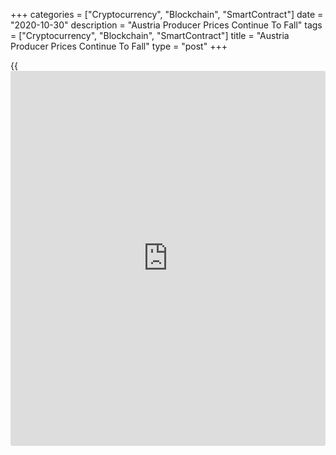 +++
categories = ["Cryptocurrency", "Blockchain", "SmartContract"]
date = "2020-10-30"
description = "Austria Producer Prices Continue To Fall"
tags = ["Cryptocurrency", "Blockchain", "SmartContract"]
title = "Austria Producer Prices Continue To Fall"
type = "post"
+++

{{<iframe id="large-banner" src="https://www.bounty.group/#slide=16.0" width="100%" height="600" scrolling="no" style="border: 0px solid rgb(216, 221, 230); border-radius: 3px;">}}

Austria's producer prices declined in September, albeit at a softer
pace, figures from Statistics Austria showed on Friday.

The producer price index declined 1.8 percent year-on-year in September,
following a 1.9 percent fall in August.

The decline in producer prices was mainly driven by a fall in energy
prices and intermediate goods by 5.5 percent and 2.2 percent,
respectively.

Meanwhile, prices for capital goods rose 0.6 percent in September and
those for consumer goods increased 0.5 percent.

On a monthly basis, producer prices rose 0.1 percent in September, after
remaining unchanged in the preceding month.

In the third quarter, producer prices fell 2.0 percent yearly, following
a 2.3 percent decline in the previous quarter.

On a quarterly basis, producer prices rose 0.1 percent in the third
quarter, after a 1.7 percent fall in the preceding quarter.

For comments and feedback [contact](https://www.playgroundfx.com/contact/): editorial@rtt[news](https://www.letsplayfx.com/blog/forex-news-website/).com

[Economic News][1]

 **What parts of the world are seeing the best (and worst) economic
performances lately? Click[here][2] to check out our [Econ Scorecard][2]
and find out! See up-to-the-moment [ranking](https://www.playgroundfx.com/blog/crypto-exchange-ranking/)s for the best and worst
performers in [GDP][3], [unemployment rate][4], [inflation][5] and much
more.**

   1. www.rtt[news](https://www.letsplayfx.com/blog/forex-news-website/).com/Content/EconomicNews.aspx
   2. www.rtt[news](https://www.letsplayfx.com/blog/forex-news-website/).com/economic-scorecard/world-rank/industrial-production/highest-performance.aspx
   3. www.rtt[news](https://www.letsplayfx.com/blog/forex-news-website/).com/economic-scorecard/world-rank/GDP/highest-performance.aspx
   4. www.rtt[news](https://www.letsplayfx.com/blog/forex-news-website/).com/economic-scorecard/world-rank/unemployment-rate/lowest-performance.aspx
   5. www.rtt[news](https://www.letsplayfx.com/blog/forex-news-website/).com/economic-scorecard/world-rank/CPI/highest-performance.aspx
